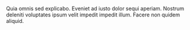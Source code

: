 Quia omnis sed explicabo.
Eveniet ad iusto dolor sequi aperiam.
Nostrum deleniti voluptates ipsum velit impedit impedit illum.
Facere non quidem aliquid.
